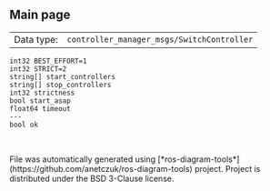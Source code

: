 <!--
File was automatically generated using 'ros-diagram-tools' project.
Project is distributed under the BSD 3-Clause license.
-->

## Main page

|     |     |
| --- | --- |
| Data type: | `controller_manager_msgs/SwitchController` |

```
int32 BEST_EFFORT=1
int32 STRICT=2
string[] start_controllers
string[] stop_controllers
int32 strictness
bool start_asap
float64 timeout
---
bool ok


```


</br>
File was automatically generated using [*ros-diagram-tools*](https://github.com/anetczuk/ros-diagram-tools) project.
Project is distributed under the BSD 3-Clause license.
